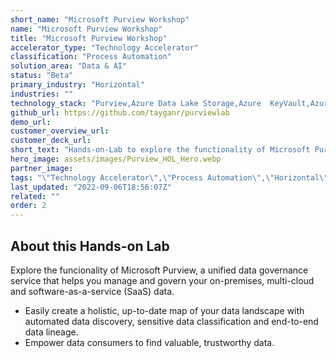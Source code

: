 ```yaml
---
short_name: "Microsoft Purview Workshop"
name: "Microsoft Purview Workshop"
title: "Microsoft Purview Workshop"
accelerator_type: "Technology Accelerator"
classification: "Process Automation"
solution_area: "Data & AI"
status: "Beta"
primary_industry: "Horizontal"
industries: ""
technology_stack: "Purview,Azure Data Lake Storage,Azure  KeyVault,Azure SQL,Synapse Analytics"
github_url: https://github.com/tayganr/purviewlab
demo_url: 
customer_overview_url: 
customer_deck_url: 
short_text: "Hands-on-Lab to explore the functionality of Microsoft Purview, a unified data governance service that helps you manage and govern your on-premises, multi-cloud and software-as-a-service (SaaS) data"
hero_image: assets/images/Purview_HOL_Hero.webp
partner_image: 
tags: "\"Technology Accelerator\",\"Process Automation\",\"Horizontal\",\"Purview\",\"Azure Data Lake Storage\",\"Azure  KeyVault\",\"Azure SQL\",\"Synapse Analytics\",\"Data & AI\",\"Beta\""
last_updated: "2022-09-06T18:56:07Z"
related: ""
order: 2
---
```

## About this Hands-on Lab

Explore the funcionality of Microsoft Purview, a unified data governance service that helps you manage and govern your on-premises, multi-cloud and software-as-a-service (SaaS) data. 

- Easily create a holistic, up-to-date map of your data landscape with automated data discovery, sensitive data classification and end-to-end data lineage. 
- Empower data consumers to find valuable, trustworthy data.